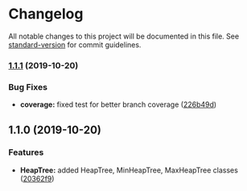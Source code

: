 # Changelog

All notable changes to this project will be documented in this file. See [standard-version](https://github.com/conventional-changelog/standard-version) for commit guidelines.

### [1.1.1](https://github.com///compare/v1.1.0...v1.1.1) (2019-10-20)


### Bug Fixes

* **coverage:** fixed test for better branch coverage ([226b49d](https://github.com///commit/226b49d))



## 1.1.0 (2019-10-20)


### Features

* **HeapTree:** added HeapTree, MinHeapTree, MaxHeapTree classes ([20362f9](https://github.com///commit/20362f9))

